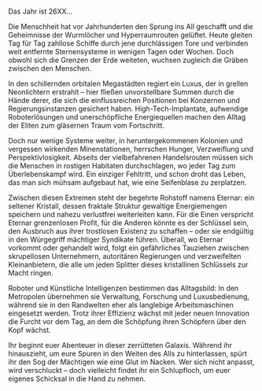 Das Jahr ist 26XX…

Die Menschheit hat vor Jahrhunderten den Sprung ins All geschafft und die Geheimnisse der Wurmlöcher und Hyperraumrouten gelüftet. Heute gleiten Tag für Tag zahllose Schiffe durch jene durchlässigen Tore und verbinden weit entfernte Sternensysteme in wenigen Tagen oder Wochen. Doch obwohl sich die Grenzen der Erde weiteten, wuchsen zugleich die Gräben zwischen den Menschen.

In den schillernden orbitalen Megastädten regiert ein Luxus, der in grellen Neonlichtern erstrahlt – hier fließen unvorstellbare Summen durch die Hände derer, die sich die einflussreichen Positionen bei Konzernen und Regierungsinstanzen gesichert haben. High-Tech-Implantate, aufwendige Roboterlösungen und unerschöpfliche Energiequellen machen den Alltag der Eliten zum gläsernen Traum vom Fortschritt.

Doch nur wenige Systeme weiter, in heruntergekommenen Kolonien und vergessen wirkenden Minenstationen, herrschen Hunger, Verzweiflung und Perspektivlosigkeit. Abseits der vielbefahrenen Handelsrouten müssen sich die Menschen in rostigen Habitaten durchschlagen, wo jeder Tag zum Überlebenskampf wird. Ein einziger Fehltritt, und schon droht das Leben, das man sich mühsam aufgebaut hat, wie eine Seifenblase zu zerplatzen.

Zwischen diesen Extremen steht der begehrte Rohstoff namens Eternar: ein seltener Kristall, dessen fraktale Struktur gewaltige Energiemengen speichern und nahezu verlustfrei weiterleiten kann. Für die Einen verspricht Eternar grenzenlosen Profit, für die Anderen könnte es der Schlüssel sein, den Ausbruch aus ihrer trostlosen Existenz zu schaffen – oder sie endgültig in den Würgegriff mächtiger Syndikate führen. Überall, wo Eternar vorkommt oder gehandelt wird, folgt ein gefährliches Tauziehen zwischen skrupellosen Unternehmern, autoritären Regierungen und verzweifelten Kleinanbietern, die alle um jeden Splitter dieses kristallinen Schlüssels zur Macht ringen.

Roboter und Künstliche Intelligenzen bestimmen das Alltagsbild: In den Metropolen übernehmen sie Verwaltung, Forschung und Luxusbedienung, während sie in den Randwelten eher als langlebige Arbeitsmaschinen eingesetzt werden. Trotz ihrer Effizienz wächst mit jeder neuen Innovation die Furcht vor dem Tag, an dem die Schöpfung ihren Schöpfern über den Kopf wächst.

Ihr beginnt euer Abenteuer in dieser zerrütteten Galaxis. Während ihr hinauszieht, um eure Spuren in den Weiten des Alls zu hinterlassen, spürt ihr den Sog der Mächtigen wie eine Glut im Nacken. Wer sich nicht anpasst, wird verschluckt – doch vielleicht findet ihr ein Schlupfloch, um euer eigenes Schicksal in die Hand zu nehmen.
